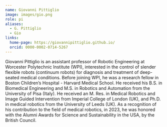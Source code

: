 ```yaml
---
name: Giovanni Pittiglio
image: images/gio.png
role: pi
aliases:
  - G. Pittiglio
  - Gio
links:
  home-page: https://giovannipittiglio.github.io/
  orcid: 0000-0002-0714-5267
---
```


Giovanni Pittiglio is an assistant professor of Robotic Engineering at Worcester Polytechnic Institute (WPI), interested in the control of slender flexible robots (continuum robots) for diagnosis and treatment of deep-seated medical conditions. Before joining WPI, he was a research fellow in Boston Children’s Hospital - Harvard Medical School. He received his B.S. in Biomedical Engineering and M.S. in Robotics and Automation from the University of Pisa (Italy). He received an M. Res. in Medical Robotics and Image Guided Intervention from Imperial College of London (UK), and Ph.D. in medical robotics from the University of Leeds (UK).
As a recognition of his contribution to the field of medical robotics, in 2023, he was honored with the Alumni Awards for Science and Sustainability in the USA, by the British Council. 

